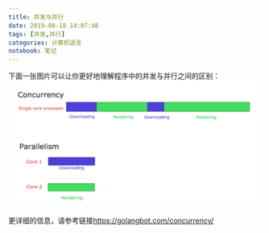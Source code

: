 ```yaml
---
title: 并发与并行
date: 2019-08-18 14:07:48
tags: [并发,并行]
categories: 计算机语言
notebook: 笔记
---
```


下面一张图片可以让你更好地理解程序中的并发与并行之间的区别：
![concurrency and parallel](并发与并行/concurrency_and_parallelism.png)

更详细的信息，请参考链接<a>https://golangbot.com/concurrency/</a>